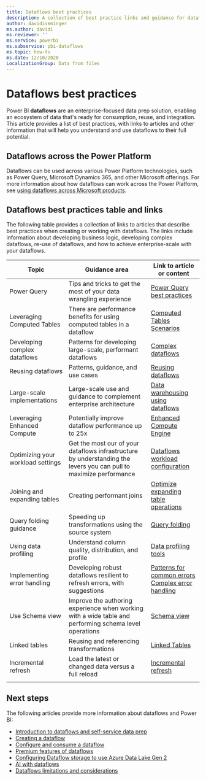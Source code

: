 ```yaml
---
title: Dataflows best practices
description: A collection of best practice links and guidance for dataflows
author: davidiseminger
ms.author: davidi
ms.reviewer: ''
ms.service: powerbi
ms.subservice: pbi-dataflows
ms.topic: how-to
ms.date: 12/10/2020
LocalizationGroup: Data from files
---
```

# Dataflows best practices

Power BI **dataflows** are an enterprise-focused data prep solution, enabling an ecosystem of data that's ready for consumption, reuse, and integration. This article provides a list of best practices, with links to articles and other information that will help you understand and use dataflows to their full potential.

## Dataflows across the Power Platform

Dataflows can be used across various Power Platform technologies, such as Power Query, Microsoft Dynamics 365, and other Microsoft offerings. For more information about how dataflows can work across the Power Platform, see [using dataflows across Microsoft products](/power-query/dataflows/overview-dataflows-across-power-platform-dynamics-365).


## Dataflows best practices table and links

The following table provides a collection of links to articles that describe best practices when creating or working with dataflows. The links include information about developing business logic, developing complex dataflows, re-use of dataflows, and how to achieve enterprise-scale with your dataflows.


|**Topic**  |**Guidance area**  |**Link to article or content**  |
|---------|---------|---------|
|Power Query     | Tips and tricks to get the most of your data wrangling experience        |[Power Query best practices](/power-query/best-practices)        |
|Leveraging Computed Tables     |There are performance benefits for using computed tables in a dataflow         |[Computed Tables Scenarios](/power-query/dataflows/computed-entities-scenarios)         |
|Developing complex dataflows     |Patterns for developing large-scale, performant dataflows         |[Complex dataflows](/power-query/dataflows/best-practices-developing-complex-dataflows)         |
|Reusing dataflows     |Patterns, guidance, and use cases         |[Reusing dataflows](/power-query/dataflows/best-practices-reusing-dataflows)         |
|Large-scale implementations     |Large-scale use and guidance to complement enterprise architecture         |[Data warehousing using dataflows](/power-query/dataflows/best-practices-for-data-warehouse-using-dataflows)         |
|Leveraging Enhanced Compute     |Potentially improve dataflow performance up to 25x         |[Enhanced Compute Engine](dataflows-premium-workload-configuration.md#using-the-compute-engine-to-improve-performance)         |
|Optimizing your workload settings     |Get the most our of your dataflows infrastructure by understanding the levers you can pull to maximize performance         |[Dataflows workload configuration](dataflows-premium-workload-configuration.md)         |
|Joining and expanding tables     |Creating performant joins         |[Optimize expanding table operations](/power-query/optimize-expanding-table-columns)         |
|Query folding guidance     |Speeding up transformations using the source system         |[Query folding](/power-query/power-query-folding)         |
|Using data profiling     |Understand column quality, distribution, and profile         |[Data profiling tools](/power-query/data-profiling-tools)         |
|Implementing error handling     |Developing robust dataflows resilient to refresh errors, with suggestions         |[Patterns for common errors](/power-query/dealing-with-errors)  </br> [Complex error handling](/power-query/error-handling)      |
|Use Schema view      |Improve the authoring experience when working with a wide table and performing schema level operations         |[Schema view](/power-query/schema-view)         |
|Linked tables      |Reusing and referencing transformations         |[Linked Tables](./dataflows-create.md#create-a-dataflow-using-linked-tables)         |
|Incremental refresh      |Load the latest or changed data versus a full reload         |[Incremental refresh](/power-query/dataflows/incremental-refresh)         |
|||


		
## Next steps

The following articles provide more information about dataflows and Power BI:

* [Introduction to dataflows and self-service data prep](dataflows-introduction-self-service.md)
* [Creating a dataflow](dataflows-create.md)
* [Configure and consume a dataflow](dataflows-configure-consume.md)
* [Premium features of dataflows](dataflows-premium-features.md)
* [Configuring Dataflow storage to use Azure Data Lake Gen 2](dataflows-azure-data-lake-storage-integration.md)
* [AI with dataflows](dataflows-machine-learning-integration.md)
* [Dataflows limitations and considerations](dataflows-features-limitations.md)